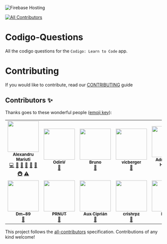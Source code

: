 ![Firebase Hosting](https://github.com/nank1ro/Codigo-Questions/workflows/Deploy%20to%20Firebase%20Storage/badge.svg)
<!-- ALL-CONTRIBUTORS-BADGE:START - Do not remove or modify this section -->
[![All Contributors](https://img.shields.io/badge/all_contributors-13-orange.svg?style=flat-square)](#contributors-)
<!-- ALL-CONTRIBUTORS-BADGE:END -->

# Codigo-Questions

All the codigo questions for the `Codigo: Learn to Code` app.

# Contributing

If you would like to contribute, read our [CONTRIBUTING](/CONTRIBUTING.md) guide

## Contributors ✨

Thanks goes to these wonderful people ([emoji key](https://allcontributors.org/docs/en/emoji-key)):

<!-- ALL-CONTRIBUTORS-LIST:START - Do not remove or modify this section -->
<!-- prettier-ignore-start -->
<!-- markdownlint-disable -->
<table>
  <tr>
    <td align="center"><a href="http://www.bestofcode.dev"><img src="https://avatars.githubusercontent.com/u/60045235?v=4?s=100" width="100px;" alt=""/><br /><sub><b>Alexandru Mariuti</b></sub></a><br /><a href="https://github.com/nank1ro/codigo-questions/commits?author=nank1ro" title="Code">💻</a> <a href="https://github.com/nank1ro/codigo-questions/issues?q=author%3Anank1ro" title="Bug reports">🐛</a> <a href="#maintenance-nank1ro" title="Maintenance">🚧</a> <a href="#question-nank1ro" title="Answering Questions">💬</a> <a href="https://github.com/nank1ro/codigo-questions/pulls?q=is%3Apr+reviewed-by%3Anank1ro" title="Reviewed Pull Requests">👀</a> <a href="https://github.com/nank1ro/codigo-questions/commits?author=nank1ro" title="Documentation">📖</a> <a href="#infra-nank1ro" title="Infrastructure (Hosting, Build-Tools, etc)">🚇</a> <a href="https://github.com/nank1ro/codigo-questions/commits?author=nank1ro" title="Tests">⚠️</a></td>
    <td align="center"><a href="https://github.com/OdinV"><img src="https://avatars.githubusercontent.com/u/72207152?v=4?s=100" width="100px;" alt=""/><br /><sub><b>OdinV</b></sub></a><br /><a href="https://github.com/nank1ro/codigo-questions/issues?q=author%3AOdinV" title="Bug reports">🐛</a></td>
    <td align="center"><a href="https://github.com/brunicorno"><img src="https://avatars.githubusercontent.com/u/28707292?v=4?s=100" width="100px;" alt=""/><br /><sub><b>Bruno</b></sub></a><br /><a href="https://github.com/nank1ro/codigo-questions/issues?q=author%3Abrunicorno" title="Bug reports">🐛</a></td>
    <td align="center"><a href="https://github.com/vicberger"><img src="https://avatars.githubusercontent.com/u/49183536?v=4?s=100" width="100px;" alt=""/><br /><sub><b>vicberger</b></sub></a><br /><a href="https://github.com/nank1ro/codigo-questions/issues?q=author%3Avicberger" title="Bug reports">🐛</a></td>
    <td align="center"><a href="http://www.linkedin.com/in/adrian-wist-hakvåg"><img src="https://avatars.githubusercontent.com/u/70323886?v=4?s=100" width="100px;" alt=""/><br /><sub><b>Adrian Wist Hakvåg</b></sub></a><br /><a href="https://github.com/nank1ro/codigo-questions/issues?q=author%3Aadriawh" title="Bug reports">🐛</a></td>
    <td align="center"><a href="https://github.com/zeykk"><img src="https://avatars.githubusercontent.com/u/94829947?v=4?s=100" width="100px;" alt=""/><br /><sub><b>zeykk</b></sub></a><br /><a href="https://github.com/nank1ro/codigo-questions/issues?q=author%3Azeykk" title="Bug reports">🐛</a></td>
    <td align="center"><a href="https://github.com/simolado"><img src="https://avatars.githubusercontent.com/u/91845095?v=4?s=100" width="100px;" alt=""/><br /><sub><b>simolado</b></sub></a><br /><a href="https://github.com/nank1ro/codigo-questions/issues?q=author%3Asimolado" title="Bug reports">🐛</a></td>
  </tr>
  <tr>
    <td align="center"><a href="https://github.com/Dm-89"><img src="https://avatars.githubusercontent.com/u/95239408?v=4?s=100" width="100px;" alt=""/><br /><sub><b>Dm-89</b></sub></a><br /><a href="https://github.com/nank1ro/codigo-questions/issues?q=author%3ADm-89" title="Bug reports">🐛</a></td>
    <td align="center"><a href="https://github.com/PRNUT"><img src="https://avatars.githubusercontent.com/u/94775631?v=4?s=100" width="100px;" alt=""/><br /><sub><b>PRNUT</b></sub></a><br /><a href="https://github.com/nank1ro/codigo-questions/issues?q=author%3APRNUT" title="Bug reports">🐛</a></td>
    <td align="center"><a href="https://github.com/cipoleon"><img src="https://avatars.githubusercontent.com/u/60713159?v=4?s=100" width="100px;" alt=""/><br /><sub><b>Aux Ciprián</b></sub></a><br /><a href="https://github.com/nank1ro/codigo-questions/issues?q=author%3Acipoleon" title="Bug reports">🐛</a></td>
    <td align="center"><a href="https://github.com/crishrpz"><img src="https://avatars.githubusercontent.com/u/13334796?v=4?s=100" width="100px;" alt=""/><br /><sub><b>crishrpz</b></sub></a><br /><a href="https://github.com/nank1ro/codigo-questions/issues?q=author%3Acrishrpz" title="Bug reports">🐛</a></td>
    <td align="center"><a href="https://github.com/lolrida"><img src="https://avatars.githubusercontent.com/u/97251836?v=4?s=100" width="100px;" alt=""/><br /><sub><b>lolrida</b></sub></a><br /><a href="https://github.com/nank1ro/codigo-questions/issues?q=author%3Alolrida" title="Bug reports">🐛</a></td>
    <td align="center"><a href="https://github.com/FalconStike"><img src="https://avatars.githubusercontent.com/u/112663162?v=4?s=100" width="100px;" alt=""/><br /><sub><b>FalconStike</b></sub></a><br /><a href="https://github.com/nank1ro/codigo-questions/issues?q=author%3AFalconStike" title="Bug reports">🐛</a></td>
  </tr>
</table>

<!-- markdownlint-restore -->
<!-- prettier-ignore-end -->

<!-- ALL-CONTRIBUTORS-LIST:END -->

This project follows the [all-contributors](https://github.com/all-contributors/all-contributors) specification. Contributions of any kind welcome!

